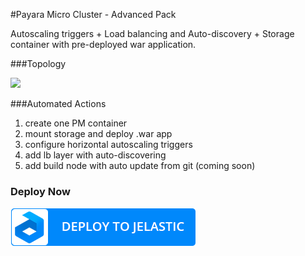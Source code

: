 #Payara Micro Cluster - Advanced Pack 

Autoscaling triggers + Load balancing and Auto-discovery + Storage container with pre-deployed war application.    

###Topology 

<img src="https://docs.google.com/drawings/d/1Hne1WJ0fnVmpz3BqNYnCwGFp7ZJPLMN5qwcTl9z_CPw/pub?w=1033&h=804&rnd=3" width="500"/>

###Automated Actions 
1. create one PM container 
2. mount storage and deploy .war app
3. configure horizontal autoscaling triggers
4. add lb layer with auto-discovering
5. add build node with auto update from git (coming soon)    

### Deploy Now
[![Deploy](https://github.com/jelastic-jps/git-push-deploy/raw/master/images/deploy-to-jelastic.png)](https://jelastic.com/install-application/?manifest=https://raw.githubusercontent.com/jelastic-jps/payara/master/payara-micro-cluster-advanced/manifest.jps&min-version=4.6&keys=app.mircloud.host;app.jelastic.dogado.eu;app.fi.cloudplatform.fi;app.appengine.flow.ch;app.jelasticlw.com.br;app.paas.datacenter.fi;app.whelastic.net) 
